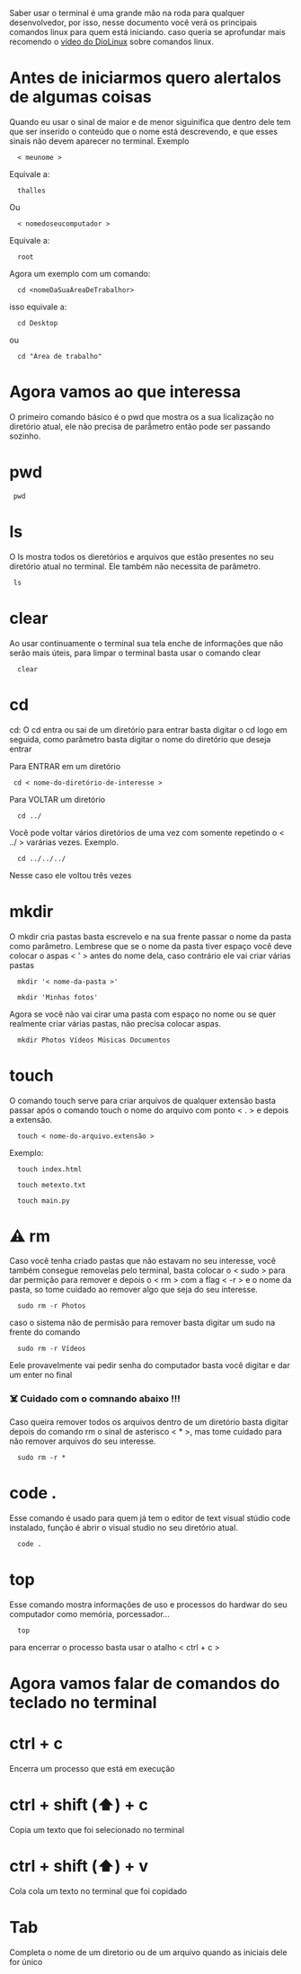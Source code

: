 Saber usar o terminal é uma grande mão na roda para qualquer desenvolvedor, por isso, nesse documento você verá os principais comandos linux para quem está iniciando.
caso queria se aprofundar mais recomendo o [vídeo do DioLinux](https://www.youtube.com/watch?v=JEhVB4VHsTI) sobre comandos linux.

<h1> Antes de iniciarmos quero alertalos de algumas coisas </h1>

<p> Quando eu usar o sinal de maior e de menor siguinifica que dentro dele tem que ser inserido o conteúdo que o nome está descrevendo, e que esses sinais não devem aparecer no terminal. Exemplo </p>

```console
  < meunome >
```
<p>  Equivale a:  </p> 

```console
  thalles
```
<p> Ou </p>

```console
  < nomedoseucomputador >
```
<p>  Equivale a:</p> 

```console
  root
```

<p>Agora um exemplo com um comando: </p>

```console
  cd <nomeDaSuaÁreaDeTrabalhor>
```

<p> isso equivale a: </p>

```console
  cd Desktop
```
<p> ou </p>

```console
  cd "Área de trabalho"
```

<h1> Agora vamos ao que interessa </h1>


O primeiro comando básico é o pwd que mostra os a sua licalização no diretório atual, ele não precisa de parẫmetro então pode ser passando sozinho.

<h1>pwd</h1>

```console
 pwd
```
<p>

<h1>ls</h1>

O ls mostra todos os dieretórios e arquivos que estão presentes no seu diretório atual no terminal. Ele também não necessita de parâmetro.

</p>

```console
 ls
```

<h1>clear</h1>

<p>Ao usar continuamente o terminal sua tela enche de informações que não serão mais úteis, para limpar o terminal basta usar o comando clear</p>

```console
  clear
```

<h1>cd</h1>

<p>
cd:
  O cd entra ou sai de um diretório
  para entrar basta digitar o cd logo em seguida, como parâmetro basta digitar o nome do diretório que deseja entrar
</p>


<p> Para ENTRAR em um diretório </p>

```console
 cd < nome-do-diretório-de-interesse >
```

<p> Para VOLTAR um diretório </p>

```console
  cd ../
```

<p>Você pode voltar vários diretórios de uma vez com somente repetindo o < ../ > varárias vezes. Exemplo. </p>

```console
  cd ../../../
```
<p> Nesse caso ele voltou três vezes </p>

<h1>mkdir</h1>

<p> O mkdir cria pastas basta escrevelo e na sua frente passar o nome da pasta como parâmetro. Lembrese que se o nome da pasta tiver espaço você deve colocar o aspas < ' > antes do nome dela, caso contrário ele vai criar várias pastas</p>

```console
  mkdir '< nome-da-pasta >'
```

```console
  mkdir 'Minhas fotos'
```

<p> Agora se você não vai cirar uma pasta com espaço no nome ou se quer realmente criar várias pastas, não precisa colocar aspas.</p>

```console
  mkdir Photos Vídeos Músicas Documentos
```


<h1> touch </h1>

<p>O comando touch serve para criar arquivos de qualquer extensão basta passar após o comando touch o nome do arquivo com ponto < . > e depois a extensão.</p>

```console
  touch < nome-do-arquivo.extensão >
```

<p>Exemplo:<p>

```console
  touch index.html
```

```console
  touch metexto.txt
```


```console
  touch main.py
```

<h1> ⚠️ rm</h1>

<p>Caso você tenha criado pastas que não estavam no seu interesse, você também consegue removelas pelo terminal, basta colocar o < sudo > para dar permição para remover e depois o < rm > com a flag < -r > e o nome da pasta, so tome cuidado ao remover algo que seja do seu interesse.</p>

```console
  sudo rm -r Photos
```
<p> caso o sistema não de permisão para remover basta digitar um sudo na frente do comando </p>

```console
  sudo rm -r Vídeos
```

<p>Eele provavelmente vai pedir senha do computador basta você digitar e dar um enter no final</p>


<h3> ☠️ Cuidado com o comnando abaixo !!! </h3>

<p> Caso queira remover todos os arquivos dentro de um diretório basta digitar depois do comando rm o sinal de asterisco < * >, mas tome cuidado para não remover arquivos do seu interesse. </p>

```console
  sudo rm -r *
```

<h1>code . </h1>

<p>Esse comando é usado para quem já tem o editor de text visual stúdio code instalado, função é abrir o visual studio no seu diretório atual.
</p>

```console
  code .
```

<h1> top </h1>

<p>
  Esse comando mostra informações de uso e processos do hardwar do seu computador como memória, porcessador...
</p>

```console
  top
```
<p>
  para encerrar o processo basta usar o atalho < ctrl + c >
</p>

# Agora vamos falar de comandos do teclado no terminal
<h1> ctrl + c </h1>
<p>Encerra um processo que está em execução</p>

<h1> ctrl + shift (⬆️) + c </h1>
<p>Copia um texto que foi selecionado no terminal</p>


<h1> ctrl + shift (⬆️) + v </h1>
<p>Cola cola um texto no terminal que foi copidado </p>


<h1> Tab </h1>
<p>Completa o nome de um diretorio ou de um arquivo quando as iniciais dele for único </p>